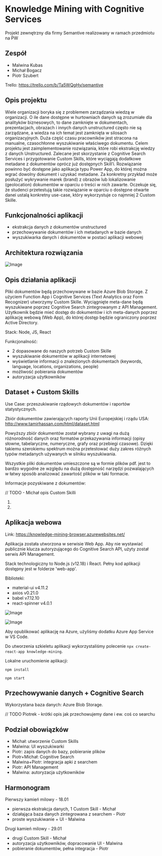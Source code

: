 # Knowledge Mining with Cognitive Services

Projekt zewnętrzny dla firmy Semantive realizowany w ramach przedmiotu na PW

## Zespół

* Malwina Kubas
* Michał Bogacz
* Piotr Szubert

Trello: https://trello.com/b/Ta5WQgHy/semantive

## Opis projektu

Wiele organizacji boryka się z problemem zarządzania wiedzą w organizacji. O ile dane dostępne w hurtowniach danych są zrozumiałe dla analityków biznesowych, to dane zamknięte w dokumentach, prezentacjach, obrazach i innych danych unstructured często nie są zarządzane, a wiedza na ich temat jest zamknięta w silosach organizacyjnych. Duża część czasu pracowników jest stracona na manualne, czasochłonne wyszukiwanie właściwego dokumentu. Celem projektu jest zaimplementowanie rozwiązania, które robi ekstrakcję wiedzy z danych Unstructured. Zalecane jest skorzystanie z Cognitive Search Services i przygotowanie Custom Skills, które wyciągają dodatkowe metadane z dokumentów oprócz już dostępnych Skill’i. Rozwiązanie powinno być dostępne jako aplikacja typu Power App, do której można wgrać dowolny dokument i uzyskać metadane. Za konkretny przykład może posłużyć wykrywanie marek (brand) z obrazów lub lokalizowanie (geolocation) dokumentów w oparciu o treści w nich zawarte. Oczekuje się, że studenci przetestują takie rozwiązanie w oparciu o dostępne otwarte danei ustalą konkretny use-case, który wykorzystuje co najmniej 2 Custom Skille. 

## Funkcjonalności aplikacji
* ekstrakcja danych z dokumentów unstructured
* przechowywanie dokumentów i ich metadanych w bazie danych
* wyszukiwarka danych i dokumentów w postaci aplikacji webowej

## Architektura rozwiązania

![Image](images/architektura.png)

## Opis działania aplikacji
Pliki dokumentów będą przechowywane w bazie Azure Blob Storage. Z użyciem Function App i Cognitive Services (Text Analytics
oraz Form Recognizer) utworzymy Custom Skille. Wyciągnięte meta-dane będą wyszukiwane poprzez Cognitive Search zintegrowanym 
z API Management. Użytkownik będzie mieć dostęp do dokumentów i ich meta-danych poprzez aplikację webową (Web App), do której
dostęp będzie ograniczony poprzez Active Directory.

Stack: Node, JS, React

Funkcjonalność:
* 2 dopasowane do naszych potrzeb Custom Skille
* wyszukiwanie dokumentów w aplikacji internetowej
* wyświetlanie informacji o znalezionych dokumentach (keywords, language, locations, organizations, people)
* możliwość pobierania dokumentów
* autoryzacja użytkowników

## Dataset + Custom Skills

Use Case: przeszukiwanie rządowych dokumentów i raportów statystycznych.

Zbiór dokumentów zawierających raporty Unii Europejskiej i rządu USA: http://www.tamirhassan.com/html/dataset.html

Powyższy zbiór dokumentów został wybrany z uwagi na dużą różnorodność danych oraz formatów przekazywania informacji (opisy słowne, tabelaryczne, numeryczne, grafy oraz przebiegi czasowe). Dzięki takiemu szerokiemu spektrum można przetestować duży zakres różnych typów metadanych używanych w silniku wyszukiwania.

Wszystkie pliki dokumentów umieszczone są w formie plików pdf. jest to bardzo wygodne ze względu na dużą dostępność narzędzi pozwalających w łatwy sposób analizować zawartość plików w taki formacie.

Informacje pozyskiwane z dokumentów:

// TODO - Michał opis Custom Skilli

1.

2. 

## Aplikacja webowa

Link: https://knowledge-mining-browser.azurewebsites.net/

Aplikacja została utworzona w serwisie Web App. Aby nie wystawiać publicznie klucza autoryzującego do Cognitive Search API,
użyty został serwis API Management.

Stack technologiczny to Node.js (v12.18) i React. Pełny kod aplikacji dostępny jest w folderze 'web-app'.

Biblioteki:
* material-ui v4.11.2
* axios v0.21.0
* babel v7.12.10
* react-spinner v4.0.1

![Image](images/web-app.png)

![Image](images/document-card.png)

Aby opublikować aplikację na Azure, użyliśmy dodatku Azure App Service w VS Code. 

Do utworzenia szkieletu aplikacji wykorzystaliśmy polecenie ```npx create-react-app knowledge-mining```.

Lokalne uruchomienie aplikacji:

```npm install```

```npm start```

## Przechowywanie danych + Cognitive Search

Wykorzystana baza danych: Azure Blob Storage.

// TODO Piotrek - krótki opis jak przechowujemy dane i ew. coś co searchu

## Podział obowiązków

- Michał: utworzenie Custom Skills
- Malwina: UI wyszukiwarki
- Piotr: zapis danych do bazy, pobieranie plików
- Piotr+Michał: Cognitive Search
- Malwina+Piotr: integracja apki z searchem
- Piotr: API Management
- Malwina: autoryzacja użytkowników

## Harmonogram

Pierwszy kamień milowy - 18.01
* pierwsza ekstrakcja danych, 1 Custom Skill - Michał
* działająca baza danych zintegrowana z searchem - Piotr
* proste wyszukiwanie + UI - Malwina

Drugi kamień milowy - 29.01
* drugi Custom Skill - Michał
* autoryzacja użytkowników, dopracowanie UI - Malwina
* pobieranie dokumentów, pełna integracja - Piotr
